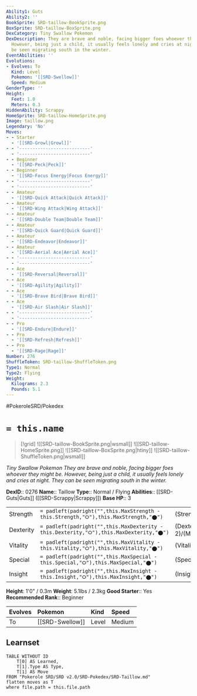 ```yaml
---
Ability1: Guts
Ability2: ''
BookSprite: SRD-taillow-BookSprite.png
BoxSprite: SRD-taillow-BoxSprite.png
DexCategory: Tiny Swallow Pokemon
DexDescription: They are brave and noble, facing bigger foes whoever they might be.
  However, being just a child, it usually feels lonely and cries at night. They can
  be seen migrating south in the winter.
EventAbilities: ''
Evolutions:
- Evolves: To
  Kind: Level
  Pokemon: '[[SRD-Swellow]]'
  Speed: Medium
GenderType: ''
Height:
  Feet: 1.0
  Meters: 0.3
HiddenAbility: Scrappy
HomeSprite: SRD-taillow-HomeSprite.png
Image: taillow.png
Legendary: 'No'
Moves:
- - Starter
  - '[[SRD-Growl|Growl]]'
- - '---------------------------'
  - '---------------------------'
- - Beginner
  - '[[SRD-Peck|Peck]]'
- - Beginner
  - '[[SRD-Focus Energy|Focus Energy]]'
- - '---------------------------'
  - '---------------------------'
- - Amateur
  - '[[SRD-Quick Attack|Quick Attack]]'
- - Amateur
  - '[[SRD-Wing Attack|Wing Attack]]'
- - Amateur
  - '[[SRD-Double Team|Double Team]]'
- - Amateur
  - '[[SRD-Quick Guard|Quick Guard]]'
- - Amateur
  - '[[SRD-Endeavor|Endeavor]]'
- - Amateur
  - '[[SRD-Aerial Ace|Aerial Ace]]'
- - '---------------------------'
  - '---------------------------'
- - Ace
  - '[[SRD-Reversal|Reversal]]'
- - Ace
  - '[[SRD-Agility|Agility]]'
- - Ace
  - '[[SRD-Brave Bird|Brave Bird]]'
- - Ace
  - '[[SRD-Air Slash|Air Slash]]'
- - '---------------------------'
  - '---------------------------'
- - Pro
  - '[[SRD-Endure|Endure]]'
- - Pro
  - '[[SRD-Refresh|Refresh]]'
- - Pro
  - '[[SRD-Rage|Rage]]'
Number: 276
ShuffleToken: SRD-taillow-ShuffleToken.png
Type1: Normal
Type2: Flying
Weight:
  Kilograms: 2.3
  Pounds: 5.1
---
```


#PokeroleSRD/Pokedex

# `= this.name`

> [!grid]
> ![[SRD-taillow-BookSprite.png|wsmall]]
> ![[SRD-taillow-HomeSprite.png]]
> ![[SRD-taillow-BoxSprite.png|htiny]]
> ![[SRD-taillow-ShuffleToken.png|wsmall]]


*Tiny Swallow Pokemon*
*They are brave and noble, facing bigger foes whoever they might be. However, being just a child, it usually feels lonely and cries at night. They can be seen migrating south in the winter.*

**DexID**:: 0276
**Name**:: Taillow
**Type**:: Normal / Flying
**Abilities**:: [[SRD-Guts|Guts]] ([[SRD-Scrappy|Scrappy]])
**Base HP**:: 3

|           |                                                                                        |                                          |
| --------- | -------------------------------------------------------------------------------------- | ---------------------------------------- |
| Strength  | `= padleft(padright("",this.MaxStrength - this.Strength,"⭘"),this.MaxStrength,"⬤")`    | (Strength::2)/(MaxStrength::4)   |
| Dexterity | `= padleft(padright("",this.MaxDexterity - this.Dexterity,"⭘"),this.MaxDexterity,"⬤")` | (Dexterity:: 2)/(MaxDexterity::5) |
| Vitality  | `= padleft(padright("",this.MaxVitality - this.Vitality,"⭘"),this.MaxVitality,"⬤")`    | (Vitality::1)/(MaxVitality::3)   |
| Special   | `= padleft(padright("",this.MaxSpecial - this.Special,"⭘"),this.MaxSpecial,"⬤")`       | (Special::1)/(MaxSpecial::3)     |
| Insight   | `= padleft(padright("",this.MaxInsight - this.Insight,"⭘"),this.MaxInsight,"⬤")`       | (Insight::1)/(MaxInsight::3)     |

**Height**: 1'0" / 0.3m
**Weight**: 5.1lbs / 2.3kg
**Good Starter**:: Yes
**Recommended Rank**:: Beginner

| Evolves   | Pokemon         | Kind   | Speed   |
|:----------|:----------------|:-------|:--------|
| To        | [[SRD-Swellow]] | Level  | Medium  |

## Learnset

```dataview
TABLE WITHOUT ID
    T[0] AS Learned,
    T[1].Type AS Type,
    T[1] AS Move
FROM "Pokerole SRD/SRD v2.0/SRD-Pokedex/SRD-Taillow.md"
flatten moves as T
where file.path = this.file.path
```

